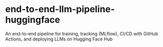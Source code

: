 # end-to-end-llm-pipeline-huggingface
An end-to-end pipeline for training, tracking (MLflow), CI/CD with GitHub Actions, and deploying LLMs on Hugging Face Hub
